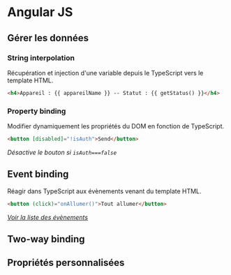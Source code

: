 
# Angular JS

## Gérer les données

### String interpolation
Récupération et injection d'une variable depuis le TypeScript vers le template HTML.

```html
<h4>Appareil : {{ appareilName }} -- Statut : {{ getStatus() }}</h4>
```


### Property binding
Modifier dynamiquement les propriétés du DOM en fonction de TypeScript.

```html
<button [disabled]="!isAuth">Send</button>
```
*Désactive le bouton si `isAuth===false`*

## Event binding
Réagir dans TypeScript aux évènements venant du template HTML.

```html
<button (click)="onAllumer()">Tout allumer</button>
```
*[Voir la liste des évènements](https://www.w3schools.com/angular/angular_events.asp)*

## Two-way binding


## Propriétés personnalisées
